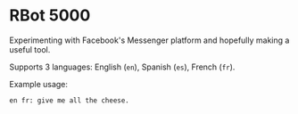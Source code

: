 # RBot 5000

Experimenting with Facebook's Messenger platform and hopefully making a useful tool.

Supports 3 languages: English (`en`), Spanish (`es`), French (`fr`).

Example usage:
```
en fr: give me all the cheese.
```
